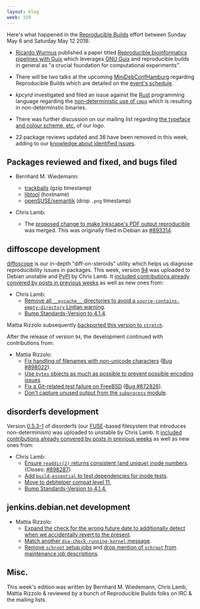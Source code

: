 ```yaml
---
layout: blog
week: 159
---
```


Here's what happened in the [Reproducible Builds](https://reproducible-builds.org) effort between Sunday May 6 and Saturday May 12 2018:

* [Ricardo Wurmus](http://bioinformatics.mdc-berlin.de/team.html#ricardo-wurmus) published a paper titled [Reproducible bioinformatics pipelines with Guix](https://www.gnu.org/software/guix/blog/2018/paper-on-reproducible-bioinformatics-pipelines-with-guix/) which leverages [GNU Guix](https://www.gnu.org/software/guix/) and reproducible builds in general as "a crucial foundation for computational experiments".

* There will be two talks at the upcoming [MiniDebConfHamburg](https://wiki.debian.org/DebianEvents/de/2018/MiniDebConfHamburg) regarding Reproducible Builds which are detailed on the [event's schedule](https://wiki.debian.org/DebianEvents/de/2018/MiniDebConfHamburg#Schedule).

* *kpcyrd* investigated and filed an issue against the [Rust](https://www.rust-lang.org/) programming language regarding the [non-deterministic use of `cmpq`](https://github.com/rust-lang/rust/issues/50556) which is resulting in non-determinstic binaries.

* There was further discussion on our mailing list regarding [the typeface and colour scheme, etc.](https://lists.reproducible-builds.org/pipermail/rb-general/2018-May/000923.html) of our logo.

* 22 package reviews updated and 36 have been removed in this week, adding to our [knowledge about identified issues](https://tests.reproducible-builds.org/debian/index_issues.html).

Packages reviewed and fixed, and bugs filed
-------------------------------------------

* Bernhard M. Wiedemann:

  * [trackballs](https://github.com/trackballs/trackballs/pull/17) (gzip timestamp)
  * [libtool](https://build.opensuse.org/request/show/605522) (hostname)
  * [openSUSE/semantik](https://build.opensuse.org/request/show/605520) (drop `.png` timestamp)

* Chris Lamb:

  * The [proposed change to make Inkscape's PDF output reproducible](https://gitlab.com/inkscape/inkscape/merge_requests/219) was merged. This was originally filed in Debian as [#893314](https://bugs.debian.org/893314).


diffoscope development
----------------------

[diffoscope](https://diffoscope.org) is our in-depth "diff-on-steroids" utility which helps us diagnose reproducibility issues in packages. This week, version [94](https://tracker.debian.org/news/954962/accepted-diffoscope-94-source-all-into-unstable/) was uploaded to Debian unstable and [PyPI](https://pypi.org/) by Chris Lamb. It [included contributions already convered by posts in previous weeks](https://anonscm.debian.org/git/reproducible/diffoscope.git/log/?h=94) as well as new ones from:

* Chris Lamb:
    * [Remove all `__pycache__` directories to avoid a `source-contains-empty-directory` Lintian warning](https://anonscm.debian.org/git/reproducible/diffoscope.git/commit/?id=4a4dd7b).
    * [Bump Standards-Version to 4.1.4](https://anonscm.debian.org/git/reproducible/diffoscope.git/commit/?id=1968784).

Mattia Rizzolo subsequently [backported this version to `stretch`](https://tracker.debian.org/news/956137/accepted-diffoscope-94bpo91-source-into-stretch-backports/).

After the release of version `94`, the development continued with contributions from:

* Mattia Rizzolo:
    * [Fix handling of filenames with non-unicode characters](https://anonscm.debian.org/git/reproducible/diffoscope.git/commit/?id=8202dac) ([Bug #898022](https://bugs.debian.org/898022)).
    * [Use `bytes` objects as much as possible to prevent possible encoding issues](https://anonscm.debian.org/git/reproducible/diffoscope.git/commit/?id=05260f0)
    * [Fix a Git-related test failure on FreeBSD](https://anonscm.debian.org/git/reproducible/diffoscope.git/commit/?id=dcac350) ([Bug #872826](https://bugs.debian.org/872826)).
    * [Don't capture unused output from the `subprocess` module](https://anonscm.debian.org/git/reproducible/diffoscope.git/commit/?id=f789718).

disorderfs development
----------------------

Version [0.5.3-1](https://tracker.debian.org/news/956653/accepted-disorderfs-053-1-source-amd64-into-unstable/) of disorderfs (our [FUSE](https://github.com/libfuse/libfuse)-based filesystem that introduces non-determinism) was uploaded to unstable by Chris Lamb. It [included contributions already convered by posts in previous weeks](https://anonscm.debian.org/git/reproducible/disorderfs.git/log/?h=debian/0.5.3-1) as well as new ones from:

* Chris Lamb:
    * [Ensure `readdir(2)` returns consistent (and unique) inode numbers](https://anonscm.debian.org/git/reproducible/disorderfs.git/commit/?id=39e29c4). (Closes: [#898287](https://bugs.debian.org/898287))
    * [Add `build-essential` to test dependencies for inode tests](https://anonscm.debian.org/git/reproducible/disorderfs.git/commit/?id=2cff3c9).
    * [Move to debhelper compat level 11.](https://anonscm.debian.org/git/reproducible/disorderfs.git/commit/?id=f2b3d5b)
    * [Bump Standards-Version to 4.1.4.](https://anonscm.debian.org/git/reproducible/disorderfs.git/commit/?id=985b147)

jenkins.debian.net development
------------------------------

* Mattia Rizzolo:
    * [Expand the check for the wrong future date to additionally detect when we accidentally revert to the present](https://salsa.debian.org/qa/jenkins.debian.net/commit/b814ba1b).
    * [Match another `dsa-check-running-kernel` message](https://salsa.debian.org/qa/jenkins.debian.net/commit/c7d553f6).
    * [Remove `schroot` setup jobs](https://salsa.debian.org/qa/jenkins.debian.net/commit/ed022bb0) and [drop mention of `schroot` from maintenance job descriptions](https://salsa.debian.org/qa/jenkins.debian.net/commit/0d37226e).

Misc.
-----

This week's edition was written by Bernhard M. Wiedemann, Chris Lamb, Mattia Rizzolo & reviewed by a bunch of Reproducible Builds folks on IRC & the mailing lists.
